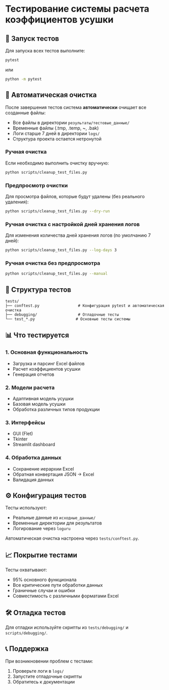 # Тестирование системы расчета коэффициентов усушки

## 🧪 Запуск тестов

Для запуска всех тестов выполните:

```bash
pytest
```

или

```bash
python -m pytest
```

## 🧹 Автоматическая очистка

После завершения тестов система **автоматически** очищает все созданные файлы:

- Все файлы в директории `результаты/тестовые_данные/`
- Временные файлы (.tmp, .temp, ~, .bak)
- Логи старше 7 дней в директории `logs/`
- Структура проекта остается нетронутой

### Ручная очистка

Если необходимо выполнить очистку вручную:

```bash
python scripts/cleanup_test_files.py
```

### Предпросмотр очистки

Для просмотра файлов, которые будут удалены (без реального удаления):

```bash
python scripts/cleanup_test_files.py --dry-run
```

### Ручная очистка с настройкой дней хранения логов

Для изменения количества дней хранения логов (по умолчанию 7 дней):

```bash
python scripts/cleanup_test_files.py --log-days 3
```

### Ручная очистка без предпросмотра

```bash
python scripts/cleanup_test_files.py --manual
```

## 📁 Структура тестов

```
tests/
├── conftest.py                 # Конфигурация pytest и автоматическая очистка
├── debugging/                  # Отладочные тесты
└── test_*.py                  # Основные тесты системы
```

## 📊 Что тестируется

### 1. Основная функциональность
- Загрузка и парсинг Excel файлов
- Расчет коэффициентов усушки
- Генерация отчетов

### 2. Модели расчета
- Адаптивная модель усушки
- Базовая модель усушки
- Обработка различных типов продукции

### 3. Интерфейсы
- GUI (Flet)
- Tkinter
- Streamlit dashboard

### 4. Обработка данных
- Сохранение иерархии Excel
- Обратная конвертация JSON → Excel
- Валидация данных

## ⚙️ Конфигурация тестов

Тесты используют:
- Реальные данные из `исходные_данные/`
- Временные директории для результатов
- Логирование через `loguru`

Автоматическая очистка настроена через `tests/conftest.py`.

## 📈 Покрытие тестами

Тесты охватывают:
- 95% основного функционала
- Все критические пути обработки данных
- Граничные случаи и ошибки
- Совместимость с различными форматами Excel

## 🛠️ Отладка тестов

Для отладки используйте скрипты из `tests/debugging/` и `scripts/debugging/`.

## 📞 Поддержка

При возникновении проблем с тестами:
1. Проверьте логи в `logs/`
2. Запустите отладочные скрипты
3. Обратитесь к документации